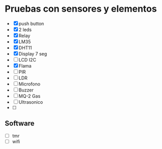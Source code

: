 # Pruebas con sensores y elementos

- [x] push button
- [x] 2 leds
- [x] Relay
- [x] LM35
- [x] DHT11
- [x] Display 7 seg 
- [ ] LCD I2C
- [x] Flama
- [ ] PIR
- [ ] LDR
- [ ] Microfono
- [ ] Buzzer
- [ ] MQ-2 Gas
- [ ] Ultrasonico
- [ ] 

## Software

- [ ] tmr
- [ ] wifi
